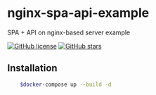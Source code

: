 # nginx-spa-api-example
SPA + API on nginx-based server example

[![GitHub license](https://img.shields.io/github/license/c0de4un/nginx-spa-api-example)](https://github.com/c0de4un/nginx-spa-api-example/blob/main/LICENSE)
[![GitHub stars](https://img.shields.io/github/stars/c0de4un/nginx-spa-api-example)](https://github.com/c0de4un/nginx-spa-api-example/stargazers)

## Installation
```sh
    $docker-compose up --build -d
```
